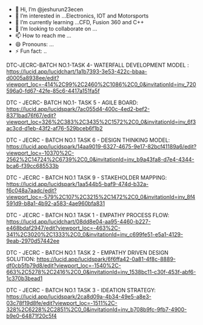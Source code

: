 - 👋 Hi, I’m @jeshurun23ecen
- 👀 I’m interested in ...Electronics, IOT and Motorsports
- 🌱 I’m currently learning ...CFD, Fusion 360 and C++
- 💞️ I’m looking to collaborate on ...
- 📫 How to reach me ...
- 😄 Pronouns: ...
- ⚡ Fun fact: ..

<!---
jeshurun23ecen/jeshurun23ecen is a ✨ special ✨ repository because its `README.md` (this file) appears on your GitHub profile.
You can click the Preview link to take a look at your changes.
--->
DTC-JECRC-BATCH NO.1-TASK 4- WATERFALL DEVELOPMENT MODEL : https://lucid.app/lucidchart/1a1b7393-3e53-422c-bbaa-d0005a8938ee/edit?viewport_loc=-414%2C99%2C2460%2C1086%2C0_0&invitationId=inv_720596a0-fd67-42fe-85c6-4417a151fa5f

DTC - JECRC- BATCH NO.1- TASK 5 - AGILE BOARD: https://lucid.app/lucidspark/7ac055d4-400c-4ed2-bef2-8371bad76f67/edit?viewport_loc=326%2C383%2C3435%2C1572%2C0_0&invitationId=inv_6f3ac3cd-d1eb-43f2-af76-529bceb6f1b2

DTC - JECRC - BATCH NO.1 TASK 6 - DESIGN THINKING MODEL: https://lucid.app/lucidspark/14aa9019-6327-4675-9e17-82bcf41189a6/edit?viewport_loc=-10370%2C-2562%2C14724%2C6739%2C0_0&invitationId=inv_b9a43fa8-d7e4-4344-bca6-f39cc685533b

DTC - JECRC - BATCH NO.1 TASK 9 - STAKEHOLDER MAPPING: https://lucid.app/lucidspark/1aa544b5-baf9-474d-b32a-f6c048a7aadc/edit?viewport_loc=-579%2C107%2C3215%2C1472%2C0_0&invitationId=inv_8f4591d9-b8a1-4b92-a583-4ae960bfa831

DTC - JECRC - BATCH NO.1 TASK 1 - EMPATHY PROCESS FLOW: https://lucid.app/lucidchart/08dd8e04-aa95-4460-b227-e468bdaf2947/edit?viewport_loc=-463%2C-341%2C3020%2C1333%2C0_0&invitationId=inv_c699fe51-e5a1-4129-9eab-2970d57442ee

DTC - JECRC - BATCH NO.1 TASK 2 - EMPATHY DRIVEN DESIGN SOLUTION: https://lucid.app/lucidspark/6f6ffa42-0a81-4f8c-8889-df0cb5fb79d8/edit?viewport_loc=-1540%2C-663%2C5278%2C2416%2C0_0&invitationId=inv_1538bc11-c30f-453f-abf6-1c370b3bead1

DTC - JECRC - BATCH NO.1 TASK 3 - IDEATION STRATEGY: https://lucid.app/lucidspark/2ca8d09a-4b34-49e5-a8e3-03c78f19d8fe/edit?viewport_loc=-1511%2C-328%2C6228%2C2851%2C0_0&invitationId=inv_b708b9fc-9fb7-4900-b9e0-64871f20c5f4
